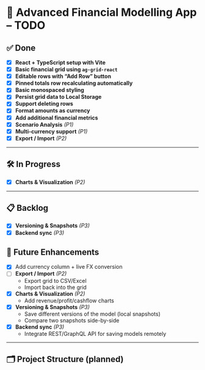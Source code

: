 # 🏦 Advanced Financial Modelling App – TODO

## ✅ Done
- [x] **React + TypeScript setup with Vite**
- [x] **Basic financial grid using `ag-grid-react`**
- [x] **Editable rows with “Add Row” button**
- [x] **Pinned totals row recalculating automatically**
- [x] **Basic monospaced styling**
- [x] **Persist grid data to Local Storage**
- [x] **Support deleting rows**
- [x] **Format amounts as currency**
- [x] **Add additional financial metrics**
- [x] **Scenario Analysis** _(P1)_
- [x] **Multi-currency support** _(P1)_
- [x] **Export / Import** _(P2)_

---

## 🛠 In Progress
- [x] **Charts & Visualization** _(P2)_

---

## 📋 Backlog
- [x] **Versioning & Snapshots** _(P3)_
- [x] **Backend sync** _(P3)_

## 🚀 Future Enhancements
- [x] Add currency column + live FX conversion
- [ ] **Export / Import** _(P2)_
  - Export grid to CSV/Excel
  - Import back into the grid
- [x] **Charts & Visualization** _(P2)_
  - Add revenue/profit/cashflow charts
- [x] **Versioning & Snapshots** _(P3)_
  - Save different versions of the model (local snapshots)
  - Compare two snapshots side-by-side
- [x] **Backend sync** _(P3)_
  - Integrate REST/GraphQL API for saving models remotely

---

## 🗂 Project Structure (planned)
